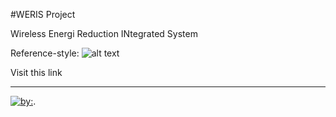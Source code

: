 #WERIS Project

Wireless Energi Reduction INtegrated System

Reference-style: 
![alt text][logo]

[logo]: https://github.com/PedroJoTe/Temp_OTA/blob/master/Primary-logo.png


Visit this link 

---

 [![by:](https://ci.appveyor.com/api/projects/status/a8m2b97bxsbo6jhh?svg=true)](http:www.pinrolinvic.com).

